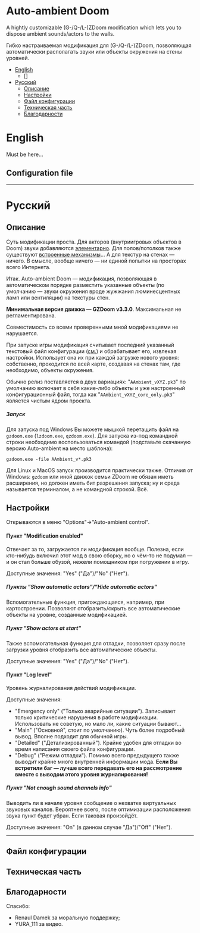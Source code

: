 # Auto-ambient Doom

A hightly customizable (G-/Q-/L-)ZDoom modification which lets you to dispose ambient sounds/actors to the walls.

Гибко настраиваемая модификация для (G-/Q-/L-)ZDoom, позволяющая автоматически располагать звуки или объекты окружения на стены уровней.

- [English](#en-sector)
  - []
- [Русский](#ru-sector)
  - [Описание](#ru-description)
  - [Настройки](#ru-settings)
  - [Файл конфигурации](#ru-config-file)
  - [Техническая часть](#ru-internal)
  - [Благодарности](#ru-credits)




<a name="en-sector"></a>

# English

Must be here...

## Configuration file





---

<a name="ru-sector"></a>

# Русский

<a name="ru-description"></a>

## Описание

 Суть модификации проста. Для акторов (внутриигровых объектов в Doom) звуки добавляются [элементарно](https://zdoom.org/wiki/A_PlaySound). Для полов/потолков также существуют [встроенные механизмы](https://zdoom.org/wiki/SNDSEQ)... А для текстур на стенах — ничего. В смысле, вообще ничего — ни единой попытки на просторах всего Интернета.

 Итак. Auto-ambient Doom — модификация, позволяющая в автоматическом порядке разместить указанные объекты (по умолчанию — звуки окружения вроде жужжания люминесцентных ламп или вентиляции) на текстуры стен.

 **Минимальная версия движка — GZDoom v3.3.0**. Максимальная не регламентирована.

 Совместимость со всеми проверенными мной модификациями не нарушается.

 При запуске игры модификация считывает последний указанный текстовый файл конфигурации ([см.](#ru-config-file)) и обрабатывает его, извлекая настройки. Использует она их при каждой загрузке нового уровня: собственно, проходится по всей карте, создавая на стенах там, где необходимо, объекты окружения.

 Обычно релиз поставляется в двух вариациях: "`AAmbient_vXYZ.pk3`" по умолчанию включает в себя какие-либо объекты и уже настроенный конфигурационный файл, тогда как "`AAmbient_vXYZ_core_only.pk3`" является чистым ядром проекта.

##### Запуск

 Для запуска под Windows Вы можете мышкой перетащить файл на `gzdoom.exe` (`lzdoom.exe`, `qzdoom.exe`). Для запуска из-под командной строки необходимо воспользоваться командой (подставьте скачанную версию Auto-ambient на место шаблона):

`gzdoom.exe -file AAmbient_v*.pk3`

 Для Linux и MacOS запуск производится практически также.
 Отличия от Windows: `gzdoom` или иной движок семьи ZDoom не обязан иметь расширения, но должен иметь бит разрешения запуска; ну и среда называется терминалом, а не командной строкой. Всё.



<a name="ru-settings"></a>

## Настройки

Открываются в меню "Options"→"Auto-ambient control".

#### Пункт "Modification enabled"

 Отвечает за то, загружается ли модификация вообще. Полезна, если кто-нибудь включил этот мод в свою сборку, но о чём-то не подумал — и он стал больше обузой, нежели помощником при погружении в игру.

 Доступные значения: "Yes" ("Да")/"No" ("Нет").

##### Пункты "Show automatic actors"/"Hide automatic actors"

 Вспомогательные функция, пригождающаяся, например, при картостроении. Позволяют отобразить/скрыть все автоматические объекты на уровне, созданные модификацией.

##### Пункт "Show actors at start"

 Также вспомогательная функция для отладки, позволяет сразу после загрузки уровня отобразить все автоматические объекты.

 Доступные значения: "Yes" ("Да")/"No" ("Нет").

#### Пункт "Log level"

 Уровень журналирования действий модификации.

 Доступные значения:
- "Emergency only" ("Только аварийные ситуации"). Записывает только критические нарушения в работе модификации. Использовать не советую, но мало ли, какие ситуации бывают...
- "Main" ("Основной", стоит по умолчанию). Чуть более подробный вывод. Вполне подходит для обычной игры.
- "Detailed" ("Детализированный"). Крайне удобен для отладки во время написания своего файла конфигурации.
- "Debug" ("Режим отладки"). Помимо всего предыдущего также выводит крайне много внутренней информации мода. **Если Вы встретили баг — лучше всего передавать его на рассмотрение вместе с выводом этого уровня журналирования!**

##### Пункт "Not enough sound channels info"

 Выводить ли в начале уровня сообщение о нехватке виртуальных звуковых каналов. Вероятнее всего, после оптимизации расположения звука пункт будет убран. Если таковая произойдёт.

 Доступные значения: "On" (в данном случае "Да")/"Off" ("Нет").



---

<a name="ru-config-file"></a>

## Файл конфигурации


<a name="ru-internal"></a>

## Техническая часть


<a name="ru-credits"></a>

## Благодарности

Спасибо:

- Renaul Damek за моральную поддержку;
- YURA_111 за видео.


